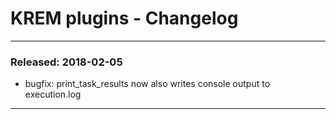 # KREM plugins - Changelog


-----------------------------------------

### Released: 2018-02-05

- bugfix: print_task_results now also writes console output to execution.log

-----------------------------------------